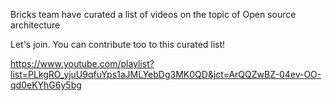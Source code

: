 Bricks team have curated a list of videos on the topic of Open source architecture

Let's join.
You can contribute too to this curated list!

https://www.youtube.com/playlist?list=PLkgRO_yjuU9qfuYps1aJMLYebDg3MK0QD&jct=ArQQZwBZ-04ev-OO-qd0eKYhG6y5bg
